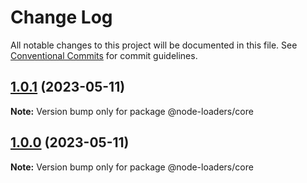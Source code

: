 # Change Log

All notable changes to this project will be documented in this file.
See [Conventional Commits](https://conventionalcommits.org) for commit guidelines.

## [1.0.1](https://github.com/node-loaders/loaders/compare/@node-loaders/core@1.0.0...@node-loaders/core@1.0.1) (2023-05-11)

**Note:** Version bump only for package @node-loaders/core





## [1.0.0](https://github.com/node-loaders/loaders/compare/@node-loaders/core@0.6.0...@node-loaders/core@1.0.0) (2023-05-11)

**Note:** Version bump only for package @node-loaders/core
